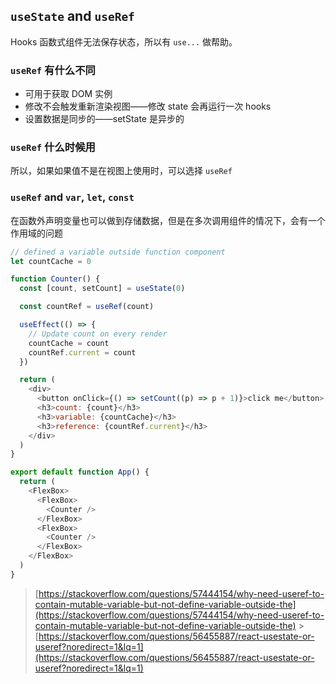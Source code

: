 ## `useState` and `useRef`

Hooks 函数式组件无法保存状态，所以有 `use...` 做帮助。

### `useRef` 有什么不同

- 可用于获取 DOM 实例
- 修改不会触发重新渲染视图——修改 state 会再运行一次 hooks
- 设置数据是同步的——setState 是异步的

### `useRef` 什么时候用

所以，如果如果值不是在视图上使用时，可以选择 `useRef`

### `useRef` and `var`, `let`, `const`

在函数外声明变量也可以做到存储数据，但是在多次调用组件的情况下，会有一个作用域的问题

```js
// defined a variable outside function component
let countCache = 0

function Counter() {
  const [count, setCount] = useState(0)

  const countRef = useRef(count)

  useEffect(() => {
    // Update count on every render
    countCache = count
    countRef.current = count
  })

  return (
    <div>
      <button onClick={() => setCount((p) => p + 1)}>click me</button>
      <h3>count: {count}</h3>
      <h3>variable: {countCache}</h3>
      <h3>reference: {countRef.current}</h3>
    </div>
  )
}

export default function App() {
  return (
    <FlexBox>
      <FlexBox>
        <Counter />
      </FlexBox>
      <FlexBox>
        <Counter />
      </FlexBox>
    </FlexBox>
  )
}
```

> [https://stackoverflow.com/questions/57444154/why-need-useref-to-contain-mutable-variable-but-not-define-variable-outside-the](https://stackoverflow.com/questions/57444154/why-need-useref-to-contain-mutable-variable-but-not-define-variable-outside-the) > [https://stackoverflow.com/questions/56455887/react-usestate-or-useref?noredirect=1&lq=1](https://stackoverflow.com/questions/56455887/react-usestate-or-useref?noredirect=1&lq=1)
